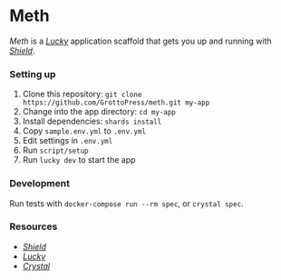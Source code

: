 # Meth

*Meth* is a [*Lucky*](https://luckyframework.org) application scaffold that gets you up and running with [*Shield*](https://github.com/grottopress/shield).

### Setting up

1. Clone this repository: `git clone https://github.com/GrottoPress/meth.git my-app`
1. Change into the app directory: `cd my-app`
1. Install dependencies: `shards install`
1. Copy `sample.env.yml` to `.env.yml`
1. Edit settings in `.env.yml`
1. Run `script/setup`
1. Run `lucky dev` to start the app

### Development

Run tests with `docker-compose run --rm spec`, or `crystal spec`.

### Resources

- [*Shield*](https://github.com/grottopress/shield)
- [*Lucky*](https://luckyframework.org)
- [*Crystal*](https://crystal-lang.org)

